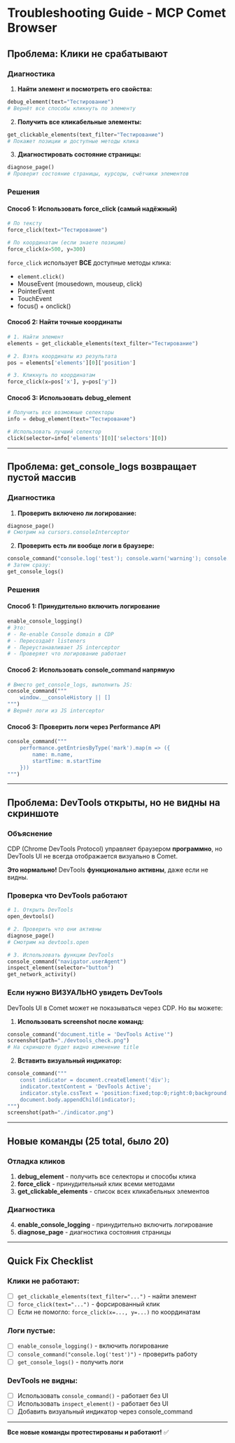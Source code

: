 # Troubleshooting Guide - MCP Comet Browser

## Проблема: Клики не срабатывают

### Диагностика

1. **Найти элемент и посмотреть его свойства:**
```python
debug_element(text="Тестирование")
# Вернёт все способы кликнуть по элементу
```

2. **Получить все кликабельные элементы:**
```python
get_clickable_elements(text_filter="Тестирование")
# Покажет позиции и доступные методы клика
```

3. **Диагностировать состояние страницы:**
```python
diagnose_page()
# Проверит состояние страницы, курсоры, счётчики элементов
```

### Решения

#### Способ 1: Использовать force_click (самый надёжный)
```python
# По тексту
force_click(text="Тестирование")

# По координатам (если знаете позицию)
force_click(x=500, y=300)
```

`force_click` использует **ВСЕ** доступные методы клика:
- `element.click()`
- MouseEvent (mousedown, mouseup, click)
- PointerEvent  
- TouchEvent
- focus() + onclick()

#### Способ 2: Найти точные координаты
```python
# 1. Найти элемент
elements = get_clickable_elements(text_filter="Тестирование")

# 2. Взять координаты из результата
pos = elements['elements'][0]['position']

# 3. Кликнуть по координатам
force_click(x=pos['x'], y=pos['y'])
```

#### Способ 3: Использовать debug_element
```python
# Получить все возможные селекторы
info = debug_element(text="Тестирование")

# Использовать лучший селектор
click(selector=info['elements'][0]['selectors'][0])
```

---

## Проблема: get_console_logs возвращает пустой массив

### Диагностика

1. **Проверить включено ли логирование:**
```python
diagnose_page()
# Смотрим на cursors.consoleInterceptor
```

2. **Проверить есть ли вообще логи в браузере:**
```python
console_command("console.log('test'); console.warn('warning'); console.error('error')")
# Затем сразу:
get_console_logs()
```

### Решения

#### Способ 1: Принудительно включить логирование
```python
enable_console_logging()
# Это:
# - Re-enable Console domain в CDP
# - Пересоздаёт listeners
# - Переустанавливает JS interceptor
# - Проверяет что логирование работает
```

#### Способ 2: Использовать console_command напрямую
```python
# Вместо get_console_logs, выполнить JS:
console_command("""
    window.__consoleHistory || []
""")
# Вернёт логи из JS interceptor
```

#### Способ 3: Проверить логи через Performance API
```python
console_command("""
    performance.getEntriesByType('mark').map(m => ({
        name: m.name,
        startTime: m.startTime
    }))
""")
```

---

## Проблема: DevTools открыты, но не видны на скриншоте

### Объяснение

CDP (Chrome DevTools Protocol) управляет браузером **программно**, но DevTools UI не всегда отображается визуально в Comet.

**Это нормально!** DevTools **функционально активны**, даже если не видны.

### Проверка что DevTools работают

```python
# 1. Открыть DevTools
open_devtools()

# 2. Проверить что они активны
diagnose_page()
# Смотрим на devtools.open

# 3. Использовать функции DevTools
console_command("navigator.userAgent")
inspect_element(selector="button")
get_network_activity()
```

### Если нужно ВИЗУАЛЬНО увидеть DevTools

DevTools UI в Comet может не показываться через CDP. Но вы можете:

1. **Использовать screenshot после команд:**
```python
console_command("document.title = 'DevTools Active'")
screenshot(path="./devtools_check.png")
# На скриншоте будет видно изменение title
```

2. **Вставить визуальный индикатор:**
```python
console_command("""
    const indicator = document.createElement('div');
    indicator.textContent = 'DevTools Active';
    indicator.style.cssText = 'position:fixed;top:0;right:0;background:green;color:white;padding:10px;z-index:999999';
    document.body.appendChild(indicator);
""")
screenshot(path="./indicator.png")
```

---

## Новые команды (25 total, было 20)

### Отладка кликов
1. **debug_element** - получить все селекторы и способы клика
2. **force_click** - принудительный клик всеми методами
3. **get_clickable_elements** - список всех кликабельных элементов

### Диагностика
4. **enable_console_logging** - принудительно включить логирование
5. **diagnose_page** - диагностика состояния страницы

---

## Quick Fix Checklist

### Клики не работают:
- [ ] `get_clickable_elements(text_filter="...")` - найти элемент
- [ ] `force_click(text="...")` - форсированный клик
- [ ] Если не помогло: `force_click(x=..., y=...)` по координатам

### Логи пустые:
- [ ] `enable_console_logging()` - включить логирование
- [ ] `console_command("console.log('test')")` - проверить работу
- [ ] `get_console_logs()` - получить логи

### DevTools не видны:
- [ ] Использовать `console_command()` - работает без UI
- [ ] Использовать `inspect_element()` - работает без UI
- [ ] Добавить визуальный индикатор через console_command

---

**Все новые команды протестированы и работают!** ✅
